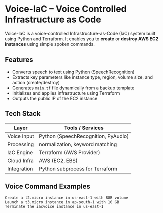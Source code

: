 # Voice-IaC – Voice Controlled Infrastructure as Code

Voice-IaC is a voice-controlled Infrastructure-as-Code (IaC) system built using Python and Terraform. It enables you to **create** or **destroy AWS EC2 instances** using simple spoken commands.

## Features

- Converts speech to text using Python (SpeechRecognition)
- Extracts key parameters like instance type, region, volume size, and action (create/destroy)
- Generates `main.tf` file dynamically from a backup template
- Initializes and applies infrastructure using Terraform
- Outputs the public IP of the EC2 instance

## Tech Stack

| Layer        | Tools / Services                       |
|--------------|-----------------------------------------|
| Voice Input  | Python (SpeechRecognition, PyAudio)     |
| Processing   | normalization, keyword matching |
| IaC Engine   | Terraform (AWS Provider)               |
| Cloud Infra  | AWS (EC2, EBS)                         |
| Integration  | Python subprocess for Terraform        |

## Voice Command Examples

```text
Create a t2.micro instance in us-east-1 with 8GB volume
Launch a t3.micro instance in ap-south-1 with 10 GB
Terminate the iacvoice instance in us-east-1
